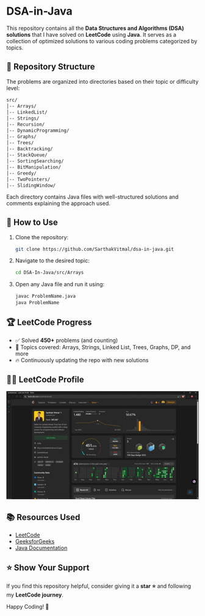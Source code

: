 # DSA-in-Java

This repository contains all the **Data Structures and Algorithms (DSA) solutions** that I have solved on **LeetCode** using **Java**. It serves as a collection of optimized solutions to various coding problems categorized by topics.

## 📌 Repository Structure

The problems are organized into directories based on their topic or difficulty level:

```
src/
│-- Arrays/
│-- LinkedList/
│-- Strings/
│-- Recursion/
│-- DynamicProgramming/
│-- Graphs/
│-- Trees/
│-- Backtracking/
│-- StackQueue/
│-- SortingSearching/
│-- BitManipulation/
│-- Greedy/
│-- TwoPointers/
│-- SlidingWindow/
```

Each directory contains Java files with well-structured solutions and comments explaining the approach used.

## 🚀 How to Use

1. Clone the repository:
   ```bash
   git clone https://github.com/SarthakVitmal/dsa-in-java.git
   ```
2. Navigate to the desired topic:
   ```bash
   cd DSA-In-Java/src/Arrays
   ```
3. Open any Java file and run it using:
   ```bash
   javac ProblemName.java
   java ProblemName
   ```

## 🏆 LeetCode Progress

- ✅ Solved **450+** problems (and counting)
- 📌 Topics covered: Arrays, Strings, Linked List, Trees, Graphs, DP, and more
- 🔥 Continuously updating the repo with new solutions

## 🧑‍💻 LeetCode Profile

![LeetCode Stats](images/img.png)

## 📚 Resources Used

- [LeetCode](https://leetcode.com/)
- [GeeksforGeeks](https://www.geeksforgeeks.org/)
- [Java Documentation](https://docs.oracle.com/en/java/)

## ⭐ Show Your Support

If you find this repository helpful, consider giving it a **star ⭐** and following my **LeetCode journey**.

Happy Coding! 🚀

